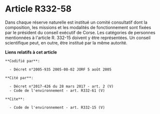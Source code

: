 # Article R332-58

Dans chaque réserve naturelle est institué un comité consultatif dont la composition, les missions et les modalités de
fonctionnement sont fixées par le président du conseil exécutif de Corse. Les catégories de personnes mentionnées à l'article
R. 332-15 doivent y être représentées. Un conseil scientifique peut, en outre, être institué par la même autorité.

**Liens relatifs à cet article**

	**Codifié par**:

	  - Décret n°2005-935 2005-08-02 JORF 5 août 2005

	**Cité par**:

	  - Décret n°2017-426 du 28 mars 2017 - art. 2 (V)
	  - Code de l'environnement - art. R332-61 (V)

	**Cite**:

	  - Code de l'environnement - art. R332-15 (V)
